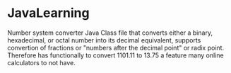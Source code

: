 # JavaLearning
Number system converter
Java Class file that converts either a binary, hexadecimal, or octal number into its decimal equivalent, supports convertion of fractions
or "numbers after the decimal point" or radix point.  Therefore has functionally to convert 1101.11 to 13.75 a feature many online calculators to not have.
